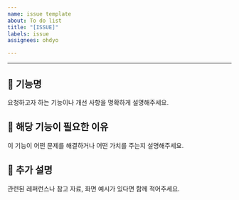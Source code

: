 ```yaml
---
name: issue template
about: To do list
title: "[ISSUE]"
labels: issue
assignees: ohdyo

---
```


---

## 📌 기능명
요청하고자 하는 기능이나 개선 사항을 명확하게 설명해주세요.

## 🤔 해당 기능이 필요한 이유
이 기능이 어떤 문제를 해결하거나 어떤 가치를 주는지 설명해주세요.

## 📝 추가 설명
관련된 레퍼런스나 참고 자료, 화면 예시가 있다면 함께 적어주세요.
